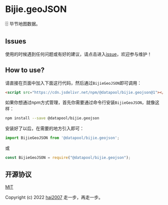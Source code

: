 # Bijie.geoJSON
🗄️ 毕节地图数据。

## Issues
使用的时候遇到任何问题或有好的建议，请点击进入[issue](https://github.com/hai2007/datapool/issues)，欢迎参与维护！

## How to use?

请直接在页面中加入下面这行代码，然后通过```BijieGeoJSON```即可调用：

```html
<script src="https://cdn.jsdelivr.net/npm/@datapool/bijie.geojson@1"></script>
```

如果你想通过npm方式管理，首先你需要通过命令行安装``````BijieGeoJSON``````，就像这样：

```bash
npm install --save @datapool/bijie.geojson
```

安装好了以后，在需要的地方引入即可：

```js
import BijieGeoJSON from '@datapool/bijie.geojson';
```

或

```js
const BijieGeoJSON = require("@datapool/bijie.geojson");
```

开源协议
---------------------------------------
[MIT](https://github.com/hai2007/datapool/blob/master/LICENSE)

Copyright (c) 2022 [hai2007](https://hai2007.gitee.io/sweethome/) 走一步，再走一步。
